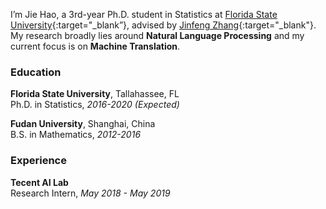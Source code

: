 

I’m Jie Hao, a 3rd-year Ph.D. student in Statistics at [Florida State University](https://www.fsu.edu){:target="_blank”}, advised by [Jinfeng Zhang](https://ani.stat.fsu.edu/~jinfeng/index.html){:target="_blank"}. My research broadly lies around **Natural Language Processing** and  my current focus is on **Machine Translation**.

### Education

**Florida State University**, Tallahassee, FL  
Ph.D. in Statistics, *2016-2020 (Expected)*

**Fudan University**, Shanghai, China  
B.S. in Mathematics, *2012-2016*

### Experience

**Tecent AI Lab**  
Research Intern, *May 2018 - May 2019*
